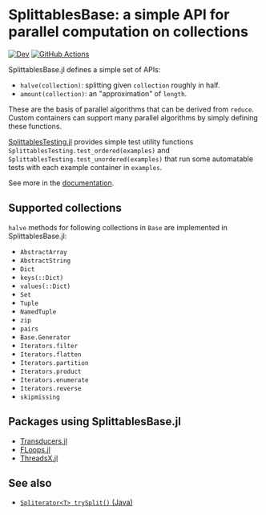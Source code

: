 # SplittablesBase: a simple API for parallel computation on collections

[![Dev](https://img.shields.io/badge/docs-dev-blue.svg)](https://juliafolds.github.io/SplittablesBase.jl/dev)
[![GitHub Actions](https://github.com/JuliaFolds2/SplittablesBase.jl/workflows/Run%20tests/badge.svg)](https://github.com/JuliaFolds2/SplittablesBase.jl/actions/workflows/test.yml)

SplittablesBase.jl defines a simple set of APIs:

* `halve(collection)`: splitting given `collection` roughly in half.
* `amount(collection)`: an "approximation" of `length`.

These are the basis of parallel algorithms that can be derived from
`reduce`.  Custom containers can support many parallel algorithms by
simply defining these functions.

[SplittablesTesting.jl](https://github.com/JuliaFolds/SplittablesTesting.jl)
provides simple test utility functions
`SplittablesTesting.test_ordered(examples)` and
`SplittablesTesting.test_unordered(examples)` that run some
automatable tests with each example container in `examples`.

See more in the
[documentation](https://juliafolds.github.io/SplittablesBase.jl/dev).

## Supported collections

`halve` methods for following collections in `Base` are implemented in
SplittablesBase.jl:

* `AbstractArray`
* `AbstractString`
* `Dict`
* `keys(::Dict)`
* `values(::Dict)`
* `Set`
* `Tuple`
* `NamedTuple`
* `zip`
* `pairs`
* `Base.Generator`
* `Iterators.filter`
* `Iterators.flatten`
* `Iterators.partition`
* `Iterators.product`
* `Iterators.enumerate`
* `Iterators.reverse`
* `skipmissing`

## Packages using SplittablesBase.jl

* [Transducers.jl](https://github.com/JuliaFolds/Transducers.jl)
* [FLoops.jl](https://github.com/JuliaFolds/FLoops.jl)
* [ThreadsX.jl](https://github.com/tkf/ThreadsX.jl)

## See also

* [`Spliterator<T> trySplit()` (Java)](https://docs.oracle.com/en/java/javase/13/docs/api/java.base/java/util/Spliterator.html)
